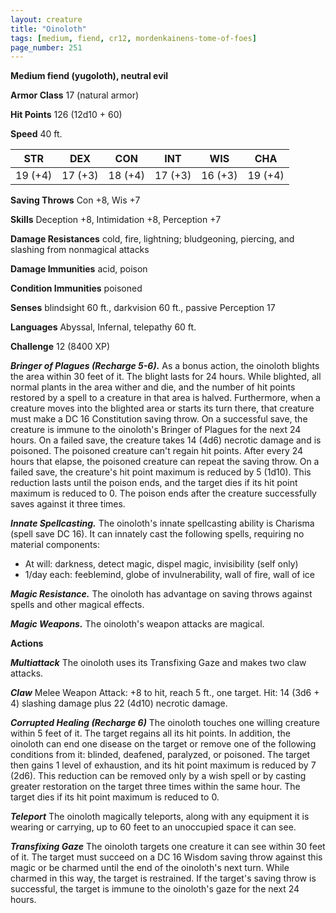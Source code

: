 ```yaml
---
layout: creature
title: "Oinoloth"
tags: [medium, fiend, cr12, mordenkainens-tome-of-foes]
page_number: 251
---
```


**Medium fiend (yugoloth), neutral evil**

**Armor Class** 17 (natural armor)

**Hit Points** 126  (12d10 + 60)

**Speed** 40 ft.

|   STR   |   DEX   |   CON   |   INT   |   WIS   |   CHA   |
|:-------:|:-------:|:-------:|:-------:|:-------:|:-------:|
| 19 (+4) | 17 (+3) | 18 (+4) | 17 (+3) | 16 (+3) | 19 (+4) |

**Saving Throws** Con +8, Wis +7

**Skills** Deception +8, Intimidation +8, Perception +7

**Damage Resistances** cold, fire, lightning; bludgeoning, piercing, and slashing from nonmagical attacks

**Damage Immunities** acid, poison

**Condition Immunities** poisoned

**Senses** blindsight 60 ft., darkvision 60 ft., passive Perception 17

**Languages** Abyssal, Infernal, telepathy 60 ft.

**Challenge** 12 (8400 XP)

***Bringer of Plagues (Recharge 5-6).*** As a bonus action, the oinoloth blights the area within 30 feet of it. The blight lasts for 24 hours. While blighted, all normal plants in the area wither and die, and the number of hit points restored by a spell to a creature in that area is halved.
Furthermore, when a creature moves into the blighted area or starts its turn there, that creature must make a DC 16 Constitution saving throw. On a successful save, the creature is immune to the oinoloth's Bringer of Plagues for the next 24 hours. On a failed save, the creature takes 14 (4d6) necrotic damage and is poisoned.
The poisoned creature can't regain hit points. After every 24 hours that elapse, the poisoned creature can repeat the saving throw. On a failed save, the creature's hit point maximum is reduced by 5 (1d10). This reduction lasts until the poison ends, and the target dies if its hit point maximum is reduced to 0. The poison ends after the creature successfully saves against it three times.

***Innate Spellcasting.*** The oinoloth's innate spellcasting ability is Charisma (spell save DC 16). It can innately cast the following spells, requiring no material components:
* At will: darkness, detect magic, dispel magic, invisibility (self only)
* 1/day each: feeblemind, globe of invulnerability, wall of fire, wall of ice

***Magic Resistance.*** The oinoloth has advantage on saving throws against spells and other magical effects.

***Magic Weapons.*** The oinoloth's weapon attacks are magical.

**Actions**

***Multiattack*** The oinoloth uses its Transfixing Gaze and makes two claw attacks.

***Claw*** Melee Weapon Attack: +8 to hit, reach 5 ft., one target. Hit: 14 (3d6 + 4) slashing damage plus 22 (4d10) necrotic damage.

***Corrupted Healing (Recharge 6)*** The oinoloth touches one willing creature within 5 feet of it. The target regains all its hit points. In addition, the oinoloth can end one disease on the target or remove one of the following conditions from it: blinded, deafened, paralyzed, or poisoned. The target then gains 1 level of exhaustion, and its hit point maximum is reduced by 7 (2d6). This reduction can be removed only by a wish spell or by casting greater restoration on the target three times within the same hour. The target dies if its hit point maximum is reduced to 0.

***Teleport*** The oinoloth magically teleports, along with any equipment it is wearing or carrying, up to 60 feet to an unoccupied space it can see.

***Transfixing Gaze*** The oinoloth targets one creature it can see within 30 feet of it. The target must succeed on a DC 16 Wisdom saving throw against this magic or be charmed until the end of the oinoloth's next turn. While charmed in this way, the target is restrained. If the target's saving throw is successful, the target is immune to the oinoloth's gaze for the next 24 hours.